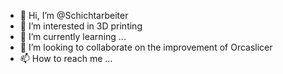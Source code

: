 - 👋 Hi, I’m @Schichtarbeiter
- 👀 I’m interested in 3D printing
- 🌱 I’m currently learning ...
- 💞️ I’m looking to collaborate on the improvement of Orcaslicer
- 📫 How to reach me ...

<!---
Schichtarbeiter/Schichtarbeiter is a ✨ special ✨ repository because its `README.md` (this file) appears on your GitHub profile.
You can click the Preview link to take a look at your changes.
--->
